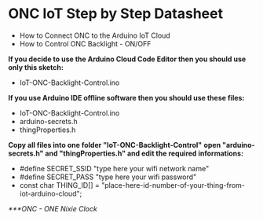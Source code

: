 # ONC IoT Step by Step Datasheet
- How to Connect ONC to the Arduino IoT Cloud
- How to Control ONC Backlight - ON/OFF

**If you decide to use the Arduino Cloud Code Editor then you should use only this sketch: <br/>**
- IoT-ONC-Backlight-Control.ino


**If you use Arduino IDE offline software then you should use these files:**
- IoT-ONC-Backlight-Control.ino
- arduino-secrets.h
- thingProperties.h


**Copy all files into one folder "IoT-ONC-Backlight-Control"** 
**open "arduino-secrets.h" and "thingProperties.h" and edit the required informations:**

- #define SECRET_SSID "type here your wifi network name"
- #define SECRET_PASS "type here your wifi password"
- const char THING_ID[] = "place-here-id-number-of-your-thing-from-iot-arduino-cloud";

_***ONC - ONE Nixie Clock_
